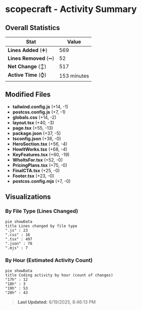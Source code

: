 # scopecraft - Activity Summary 

## Overall Statistics

| Stat                   | Value                                                             |
| ---------------------- | ----------------------------------------------------------------- |
| **Lines Added** (➕)   | 569                                          |
| **Lines Removed** (➖) | 52                                        |
| **Net Change** (↕)    | 517                |
| **Active Time** (⌚)   | 153 minutes |


## Modified Files
- **tailwind.config.js** (+14, -1)
- **postcss.config.js** (+7, -1)
- **globals.css** (+14, -2)
- **layout.tsx** (+40, -3)
- **page.tsx** (+55, -13)
- **package.json** (+37, -5)
- **tsconfig.json** (+36, -0)
- **HeroSection.tsx** (+56, -4)
- **HowItWorks.tsx** (+68, -4)
- **KeyFeatures.tsx** (+60, -19)
- **WhoItsFor.tsx** (+52, -0)
- **PricingPlans.tsx** (+75, -0)
- **FinalCTA.tsx** (+25, -0)
- **Footer.tsx** (+23, -0)
- **postcss.config.mjs** (+7, -0)

## Visualizations

### By File Type (Lines Changed)

```mermaid
pie showData
title Lines changed by file type
".js" : 23
".css" : 16
".tsx" : 497
".json" : 78
".mjs" : 7
```

### By Hour (Estimated Activity Count)

```mermaid
pie showData
title Coding activity by hour (count of changes)
"17h" : 12
"18h" : 3
"19h" : 53
"20h" : 43
```


> **Last Updated:** 6/19/2025, 8:46:13 PM
